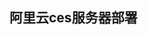 <!--
 * @Author: 张国欣
 * @Description: 阿里云ces服务器的配置和初始化
 * @Date: 2021-08-24 17:23:11
 * @LastEditors: Please set LastEditors
 * @LastEditTime: 2021-08-24 17:24:14
-->
## 阿里云ces服务器部署
